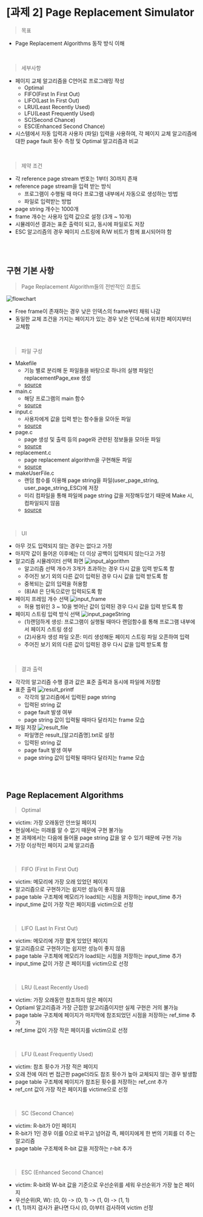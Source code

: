 # [과제 2] Page Replacement Simulator

> 목표

- Page Replacement Algorithms 동작 방식 이해

<br>

> 세부사항

- 페이지 교체 알고리즘을 C언어로 프로그래밍 작성
    - Optimal
    - FIFO(First In First Out)
    - LIFO(Last In First Out)
    - LRU(Least Recently Used)
    - LFU(Least Frequently Used)
    - SC(Second Chance)
    - ESC(Enhanced Second Chance)
- 시스템에서 자동 입력과 사용자 (파일) 입력을 사용하여, 각 페이지 교체 알고리즘에 대한 page fault 횟수 측정 및 Optimal 알고리즘과 비교

<br>

> 제약 조건

- 각 reference page stream 번호는 1부터 30까지 존재
- reference page stream을 입력 받는 방식
    - 프로그램이 수행될 때 마다 프로그램 내부에서 자동으로 생성하는 방법
    - 파일로 입력받는 방법
- page string 개수는 1000개
- frame 개수는 사용자 입력 값으로 설정 (3개 ~ 10개)
- 시뮬레이션 결과는 표준 출력이 되고, 동시에 파일로도 저장
- ESC 알고리즘의 경우 페이지 스트링에 R/W 비트가 함께 표시되어야 함

<br>
<br>

## 구현 기본 사항

> Page Replacement Algorithm들의 전반적인 흐름도

![flowchart](./src/flowchart.png)
- Free frame이 존재하는 경우 낮은 인덱스의 frame부터 채워 나감
- 동일한 교체 조건을 가지는 페이지가 있는 경우 낮은 인덱스에 위치한 페이지부터 교체함

<br>

> 파일 구성

- Makefile
    - 기능 별로 분리해 둔 파일들을 바탕으로 하나의 실행 파일인 replacementPage_exe 생성
    - [source](./Makefile)
- main.c
    - 해당 프로그램의 main 함수
    - [source](./main.c)
- input.c
    - 사용자에게 값을 입력 받는 함수들을 모아둔 파일
    - [source](./input.c)
- page.c
    - page 생성 및 출력 등의 page와 관련된 정보들을 모아둔 파일
    - [source](./page.c)
- replacement.c
    - page replacement algorithm을 구현해둔 파일
    - [source](./replacement.c)
- makeUserFile.c
    - 랜덤 함수를 이용해 page string을 파일(user_page_string, user_page_string_ESC)에 저장
    - 미리 컴파일을 통해 파일에 page string 값을 저장해두었기 때문에 Make 시, 컴파일되지 않음
    - [source](./makeUserFile.c)

<br>

> UI

- 아무 것도 입력되지 않는 경우는 없다고 가정
- 마지막 값이 들어온 이후에는 더 이상 공백이 입력되지 않는다고 가정
- 알고리즘 시뮬레이터 선택 화면
    ![input_algorithm](./src/input_algorithm.png)
    - 알고리즘 선택 개수가 3개가 초과하는 경우 다시 값을 입력 받도록 함
    - 주어진 보기 외의 다른 값이 입력된 경우 다시 값을 입력 받도록 함
    - 중복되는 값의 입력을 허용함
    - (8)All 은 단독으로만 입력되도록 함
- 페이지 프레임 개수 선택
    ![input_frame](./src/input_frame.png)
    - 허용 범위인 3 ~ 10을 벗어난 값이 입력된 경우 다시 값을 입력 받도록 함
- 페이지 스트링 입력 방식 선택
    ![input_pageString](./src/input_pageString.png)
    - (1)랜덤하게 생성: 프로그램이 실행될 때마다 랜덤함수를 통해 프로그램 내부에서 페이지 스트링 생성
    - (2)사용자 생성 파일 오픈: 미리 생성해둔 페이지 스트링 파일 오픈하여 입력
    - 주어진 보기 외의 다른 값이 입력된 경우 다시 값을 입력 받도록 함

<br>

> 결과 출력

- 각각의 알고리즘 수행 결과 값은 표준 출력과 동시에 파일에 저장함
- 표준 출력
    ![result_printf](./src/result_printf.png)
    - 각각의 알고리즘에서 입력된 page string
    - 입력된 string 값
    - page fault 발생 여부
    - page string 값이 입력될 때마다 달라지는 frame 모습
- 파일 저장
    ![result_file](./src/result_file.png)
    - 파일명은 result_[알고리즘명].txt로 설정
    - 입력된 string 값
    - page fault 발생 여부
    - page string 값이 입력될 때마다 달라지는 frame 모습

<br>
<br>

## Page Replacement Algorithms

> Optimal
- victim: 가장 오래동안 안쓰일 페이지
- 현실에서는 미래를 알 수 없기 때문에 구현 불가능
- 본 과제에서는 다음에 들어올 page string 값을 알 수 있기 때문에 구현 가능
- 가장 이상적인 페이지 교체 알고리즘

<br>

> FIFO (First In First Out)
- victim: 메모리에 가장 오래 있었던 페이지
- 알고리즘으로 구현하기는 쉽지만 성능이 좋지 않음
- page table 구조체에 메모리가 load되는 시점을 저장하는 input_time 추가
- input_time 값이 가장 작은 페이지를 victim으로 선정

<br>

> LIFO (Last In First Out)
- victim: 메모리에 가장 짧게 있었던 페이지
- 알고리즘으로 구현하기는 쉽지만 성능이 좋지 않음
- page table 구조체에 메모리가 load되는 시점을 저장하는 input_time 추가
- input_time 값이 가장 큰 페이지를 victim으로 선정

<br>

> LRU (Least Recently Used)
- victim: 가장 오래동안 참조하지 않은 페이지
- Optiaml 알고리즘과 가장 근접한 알고리즘이지만 실제 구현은 거의 불가능
- page table 구조체에 페이지가 마지막에 참조되었던 시점을 저장하는 ref_time 추가
- ref_time 값이 가장 작은 페이지를 victim으로 선정

<br>

> LFU (Least Frequently Used)
- victim: 참조 횟수가 가장 적은 페이지
- 오래 전에 여러 번 접근한 page더라도 참조 횟수가 높아 교체되지 않는 경우 발생함
- page table 구조체에 페이지가 참조된 횟수를 저장하는 ref_cnt 추가
- ref_cnt 값이 가장 작은 페이지를 victime으로 선정

<br>

> SC (Second Chance)
- victim: R-bit가 0인 페이지
- R-bit가 1인 경우 이를 0으로 바꾸고 넘어감 즉, 페이지에게 한 번의 기회를 더 주는 알고리즘
- page table 구조체에 R-bit 값을 저장하는 r-bit 추가

<br>

> ESC (Enhanced Second Chance)
- victim: R-bit와 W-bit 값을 기준으로 우선순위를 세워 우선순위가 가장 높은 페이지
- 우선순위(R, W): (0, 0) -> (0, 1) -> (1, 0) -> (1, 1)
- (1, 1)까지 검사가 끝나면 다시 (0, 0)부터 검사하여 victim 선정
